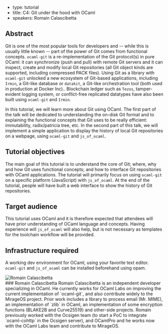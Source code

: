 - type: tutorial
- title: C4: Git under the hood with OCaml
- speakers: Romain Calascibetta

## Abstract
Git is one of the most popular tools for developers and -- while this is usually little known -- part of the power of Git comes from functional concepts. `ocaml-git` is a re-implementation of the Git protocol(s) in pure OCaml: it can synchronize (push and pull) with remote Git servers and it can inspect, create and modify local Git repositories (all Git object kinds are supported, including compressed PACK files).
Using Git as a library with `ocaml-git` unlocked a new ecosystem of Git-based applications, including `Irmin`, a Git-like database or `datakit`, a Git-like orchestration tool (both used in production at Docker Inc).. Blockchain ledger such as `Tezos`, tamper-evident logging system, or conflict-free replicated datatypes have also been built using `ocaml-git` and `Irmin`.

In this tutorial, we will learn more about Git using OCaml.  The first part of the talk will be dedicated to understanding the on-disk Git format and to explaining the functional concepts that Git uses to be really efficient: immutability, radix/patricia tree, etc.
In the second part of this talk, we will implement a simple application to display the history of local Git repositories on a webpage, using `ocaml-git` and `js_of_ocaml`.

## Tutorial objectives
The main goal of this tutorial is to understand the core of Git; where, why and how Git uses functional concepts; and how to interface Git repositories with OCaml applications.
The tutorial will primarily focus on using `ocaml-git` on a specific platform (JavaScript) with  `js_of_ocaml`. At the end of the tutorial, people will have built a web interface to show the history of Git repositories.

## Target audience
This tutorial uses OCaml and it is therefore expected that attendees will have prior understanding of OCaml language and concepts. Having experience will `js_of_ocaml` will also help, but is not necessary as templates for the toolchain workflow will be provided.

## Infrastructure required
A working dev environment for OCaml, using your favorite text editor. `ocaml-git` and `js_of_ocaml` can be installed beforehand using opam.

<div class="author media" media:type="text/omd">

<div class="image">
<div class="avatar">
<img src="img/User_silhouette_512.png" alt="Romain Calascibetta"></img>
</div>
</div>

<div class="content" media:type="text/omd">
### Romain Calascibetta
Romain Calascibetta is an independent developer specializing in OCaml. He currently works for OCaml Labs on improving the current implementation of `ocaml-git`, and also contribute widely to the MirageOS project. Prior work includes a library to process email (Mr. MIME), an implementation of `zlib` in OCaml, an implementation of some encryption functions (BLAKE2B and Curve25519) and other-side projects. Romain previously worked with the Ocsigen team (to start a PoC to integrate `ocaml-cohttp` in the Ocsigen server), and OCamlPro and he works now with the OCaml Labs team and contribute to MirageOS.
</div>

</div>
